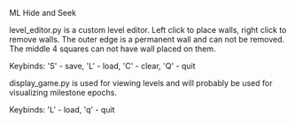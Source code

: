 ML Hide and Seek

level_editor.py is a custom level editor.
Left click to place walls, right click to remove walls.
The outer edge is a permanent wall and can not be removed.
The middle 4 squares can not have wall placed on them.

Keybinds:
'S' - save,
'L' - load,
'C' - clear,
'Q' - quit

display_game.py is used for viewing levels and will probably be used for visualizing milestone epochs.

Keybinds:
'L' - load,
'q' - quit
